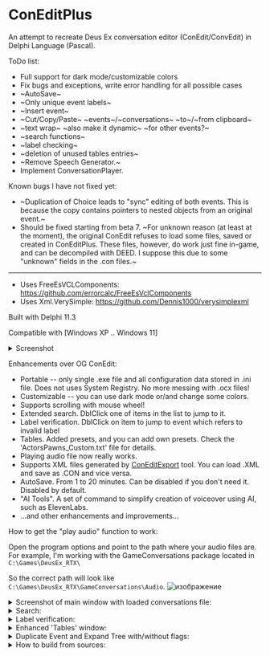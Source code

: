 # ConEditPlus

An attempt to recreate Deus Ex conversation editor (ConEdit/ConvEdit) in Delphi Language (Pascal). 

ToDo list:
* Full support for dark mode/customizable colors
* Fix bugs and exceptions, write error handling for all possible cases
* ~AutoSave~
* ~Only unique event labels~
* ~Insert event~ 
* ~Cut/Copy/Paste~ ~events~/~conversations~ ~to~/~from clipboard~
* ~text wrap~ ~also make it dynamic~ ~for other events?~
* ~search functions~
* ~label checking~
* ~deletion of unused tables entries~
* ~Remove Speech Generator.~
* Implement ConversationPlayer. 


Known bugs I have not fixed yet:
* ~Duplication of Choice leads to "sync" editing of both events. This is because the copy contains pointers to nested objects from an original event.~
* Should be fixed starting from beta 7. ~For unknown reason (at least at the moment), the original ConEdit refuses to load some files, saved or created in ConEditPlus. These files, however, do work just fine in-game, and can be decompiled with DEED. I suppose this due to some "unknown" fields in  the .con files.~


___

* Uses FreeEsVCLComponents: https://github.com/errorcalc/FreeEsVclComponents
* Uses Xml.VerySimple: https://github.com/Dennis1000/verysimplexml

Built with Delphi 11.3

Compatible with [Windows XP .. Windows 11]

<details> 
  <summary>Screenshot</summary>

The program is working under Windows XP (using virual machine), but there is some problem rendering TProgressBar. Everything else seems to be working fine. 
The program crashes under Windows 2000, so this OS has been removed from compatibilty list.
  
![изображение](https://github.com/LoadLineCalibration/Convedit_Plus/assets/44388228/9129ad5c-194b-4a7d-a4aa-0ae519d45a3e)

</details>


Enhancements over OG ConEdit:
* Portable -- only single .exe file and all configuration data stored in .ini file. Does not uses System Registry. No more messing with .ocx files!
* Customizable -- you can use dark mode or/and change some colors.
* Supports scrolling with mouse wheel!
* Extended search. DblClick one of items in the list to jump to it.
* Label verification. DblClick on item to jump to event which refers to invalid label
* Tables. Added presets, and you can add own presets. Check the 'ActorsPawns_Custom.txt' file for details.
* Playing audio file now really works.
* Supports XML files generated by [ConEditExport](https://www.moddb.com/mods/confix/downloads/coneditexport) tool. You can load .XML and save as .CON and vice versa.
* AutoSave. From 1 to 20 minutes. Can be disabled if you don't need it. Disabled by default.
* "AI Tools". A set of command to simplify creation of voiceover using AI, such as ElevenLabs.
* ...and other enhancements and improvements...


How to get the "play audio" function to work:

Open the program options and point to the path where your audio files are. For example, I'm working with the GameConversations package located in `C:\Games\DeusEx_RTX\` 

So the correct path will look like `C:\Games\DeusEx_RTX\GameConversations\Audio`.
![изображение](https://github.com/LoadLineCalibration/Convedit_Plus/assets/44388228/8cafd54f-1a88-492e-a322-96028ab323c7)





<details> 
  <summary>Screenshot of main window with loaded conversations file:</summary>
  
![image](https://github.com/user-attachments/assets/3e4d5187-c0cb-41d0-841e-8cdf6123bd64)

  
</details>


<details> 
  <summary>Search:</summary>

![изображение](https://github.com/LoadLineCalibration/Convedit_Plus/assets/44388228/2591cb79-8e34-46fe-9bba-259d3579c246)

</details>


<details> 
  <summary>Label verification:</summary>

![изображение](https://github.com/LoadLineCalibration/Convedit_Plus/assets/44388228/2795e541-f871-4ae4-8eae-e8aef114f496)

</details> 

<details> 
  <summary>Enhanced 'Tables' window:</summary>

![изображение](https://github.com/LoadLineCalibration/Convedit_Plus/assets/44388228/d512c738-6c02-41aa-804f-99909df3d93a)

</details> 

<details> 
  <summary>Duplicate Event and Expand Tree with/without flags:</summary>

![изображение](https://github.com/LoadLineCalibration/Convedit_Plus/assets/44388228/4905b818-cc86-4417-b29c-f4f4ed13cb03) ![изображение](https://github.com/LoadLineCalibration/Convedit_Plus/assets/44388228/f3534f14-6f88-464a-b0d6-5ea5ec5bda97)


</details> 

<details> 
  <summary>How to build from sources:</summary>

* Install Delphi 11.3 or Delphi Community Edition 11.3. Community edition is free.
* Install [CNWizards](https://github.com/cnpack/cnwizards) (optional). 
* Download and install FreeEsVCLComponents components library.
* Download and install the Xml.VerySimple.
* Download sources, open the .dproj file and hit F9 (by default).

</details> 
